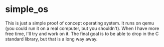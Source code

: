 simple_os
=========
This is just a simple proof of concept operating system. It runs on qemu (you could run it on a real computer, but you shouldn't). When I have more free time, I'll try and work on it. The final goal is to be able to drop in the C standard library, but that is a long way away.
